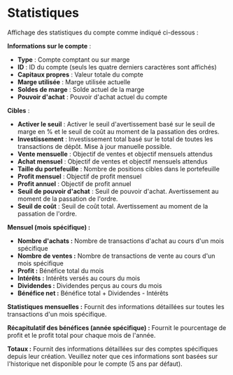 # **Statistiques**

Affichage des statistiques du compte comme indiqué ci-dessous :

**Informations sur le compte** :
- **Type** : Compte comptant ou sur marge
- **ID** : ID du compte (seuls les quatre derniers caractères sont affichés)
- **Capitaux propres** : Valeur totale du compte
- **Marge utilisée** : Marge utilisée actuelle
- **Soldes de marge** : Solde actuel de la marge
- **Pouvoir d'achat** : Pouvoir d'achat actuel du compte

**Cibles** :
- **Activer le seuil** : Activer le seuil d'avertissement basé sur le seuil de marge en % et le seuil de coût au moment de la passation des ordres.
- **Investissement** : Investissement total basé sur le total de toutes les transactions de dépôt. Mise à jour manuelle possible.
- **Vente mensuelle** : Objectif de ventes et objectif mensuels attendus
- **Achat mensuel** : Objectif de ventes et objectif mensuels attendus
- **Taille du portefeuille** : Nombre de positions cibles dans le portefeuille
- **Profit mensuel** : Objectif de profit mensuel
- **Profit annuel** : Objectif de profit annuel
- **Seuil de pouvoir d'achat** : Seuil de pouvoir d'achat. Avertissement au moment de la passation de l'ordre.
- **Seuil de coût** : Seuil de coût total. Avertissement au moment de la passation de l'ordre.

**Mensuel (mois spécifique) :**
- **Nombre d'achats :** Nombre de transactions d'achat au cours d'un mois spécifique
- **Nombre de ventes :** Nombre de transactions de vente au cours d'un mois spécifique
- **Profit :** Bénéfice total du mois
- **Intérêts :** Intérêts versés au cours du mois
- **Dividendes :** Dividendes perçus au cours du mois
- **Bénéfice net :** Bénéfice total + Dividendes - Intérêts

**Statistiques mensuelles :**
Fournit des informations détaillées sur toutes les transactions d'un mois spécifique.

**Récapitulatif des bénéfices (année spécifique) :**
Fournit le pourcentage de profit et le profit total pour chaque mois de l'année.

**Totaux :**
Fournit des informations détaillées sur des comptes spécifiques depuis leur création.
Veuillez noter que ces informations sont basées sur l'historique net disponible pour le compte (5 ans par défaut).

